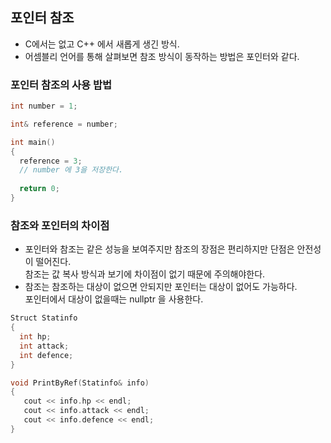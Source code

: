 ## 포인터 참조
- C에서는 없고 C++ 에서 새롭게 생긴 방식.  
- 어셈블리 언어를 통해 살펴보면 참조 방식이 동작하는 방법은 포인터와 같다.

### 포인터 참조의 사용 밥법
```C++
int number = 1;

int& reference = number;

int main()
{
  reference = 3;
  // number 에 3을 저장한다.
  
  return 0;
}

```

### 참조와 포인터의 차이점
- 포인터와 참조는 같은 성능을 보여주지만 참조의 장점은 편리하지만 단점은 안전성이 떨어진다.  
  참조는 값 복사 방식과 보기에 차이점이 없기 때문에 주의해야한다.
- 참조는 참조하는 대상이 없으면 안되지만 포인터는 대상이 없어도 가능하다.  
  포인터에서 대상이 없을때는 nullptr 을 사용한다.
```C++
Struct Statinfo
{
  int hp;
  int attack;
  int defence;
}

void PrintByRef(Statinfo& info)
{
   cout << info.hp << endl;
   cout << info.attack << endl;
   cout << info.defence << endl;
}
```
